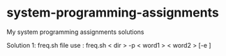 # system-programming-assignments
My system programming assignments solutions

Solution 1:
freq.sh file use :  freq.sh < dir > -p < word1 > < word2 > [-e <ext>] 
